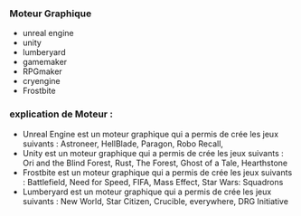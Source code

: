 ### Moteur Graphique 
- unreal engine 
- unity
- lumberyard
- gamemaker
- RPGmaker
- cryengine
- Frostbite


### explication de Moteur :

- Unreal Engine est un moteur graphique qui a permis de crée les jeux suivants : Astroneer, HellBlade, Paragon, Robo Recall, 
- Unity est un moteur graphique qui a permis de crée les jeux suivants : Ori and the Blind Forest, Rust, The Forest, Ghost of a Tale, Hearthstone 
- Frostbite est un moteur graphique qui a permis de crée les jeux suivants : Battlefield, Need for Speed, FIFA, Mass Effect, Star Wars: Squadrons
- Lumberyard est un moteur graphique qui a permis de crée les jeux suivants : New World, Star Citizen, Crucible, everywhere, DRG Initiative